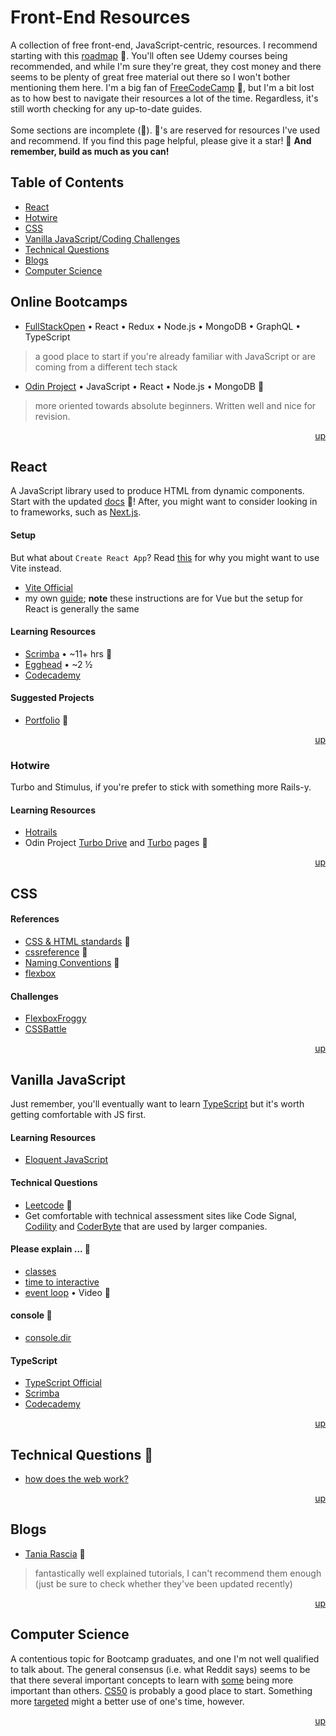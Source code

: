 <div hidden id="top"></div>

# Front-End Resources

A collection of free front-end, JavaScript-centric, resources. I recommend starting with this [roadmap](https://roadmap.sh/frontend) 💜. You'll often see Udemy courses being recommended, and while I'm sure they're great, they cost money and there seems to be plenty of great free material out there so I won't bother mentioning them here. I'm a big fan of [FreeCodeCamp](https://www.freecodecamp.org/) 💜, but I'm a bit lost as to how best to navigate their resources a lot of the time. Regardless, it's still worth checking for any up-to-date guides. 
<br>
<br>
Some sections are incomplete (🚧). 💜's are reserved for resources I've used and recommend. If you find this page helpful, please give it a star! 🌟 <strong>And remember, build as much as you can!</strong>
<br>

## Table of Contents

* [React](#react)
* [Hotwire](#hotwire)
* [CSS](#css)
* [Vanilla JavaScript/Coding Challenges](#vanilla-javascript)
* [Technical Questions](#technical-questions)
* [Blogs](#blogs)
* [Computer Science](#computer-science)

## Online Bootcamps
* [FullStackOpen](https://fullstackopen.com/en/)  • React • Redux • Node.js • MongoDB • GraphQL • TypeScript <br>
> a good place to start if you're already familiar with JavaScript or are coming from a different tech stack
* [Odin Project](https://www.theodinproject.com/paths/full-stack-javascript) • JavaScript • React • Node.js • MongoDB 💜
> more oriented towards absolute beginners. Written well and nice for revision. 

<p align="right"><a href="#top">up</a></p>

## React
A JavaScript library used to produce HTML from dynamic components. Start with the updated [docs](https://beta.reactjs.org/) 💜! After, you might want to consider looking in to frameworks, such as [Next.js](https://nextjs.org/). 

#### Setup
But what about `Create React App`? Read [this](https://scrimba.com/articles/create-react-app-with-vite/) for why you might want to use Vite instead. 
- [Vite Official](https://vitejs.dev/guide/)
- my own [guide](/vite.md); **note** these instructions are for Vue but the setup for React is generally the same

#### Learning Resources
* [Scrimba](https://scrimba.com/learn/learnreact) • ~11+ hrs 💜
* [Egghead](https://egghead.io/courses/the-beginner-s-guide-to-react) • ~2 ½ <br>
* [Codecademy](https://www.codecademy.com/learn/react-101) <br>

#### Suggested Projects
* [Portfolio](https://github.com/gitname/react-gh-pages) 💜

<p align="right"><a href="#top">up</a></p>

### Hotwire
Turbo and Stimulus, if you're prefer to stick with something more Rails-y.

#### Learning Resources
* [Hotrails](https://www.hotrails.dev/)
* Odin Project [Turbo Drive](https://www.theodinproject.com/lessons/ruby-on-rails-turbo-drive) and [Turbo](https://www.theodinproject.com/lessons/ruby-on-rails-turbo) pages 💜

<p align="right"><a href="#top">up</a></p>

## CSS

#### References
* [CSS & HTML standards](https://codeguide.co/) 💜
* [cssreference](https://cssreference.io/) 💜
* [Naming Conventions](https://www.freecodecamp.org/news/css-naming-conventions-that-will-save-you-hours-of-debugging-35cea737d849/) 💜
* [flexbox](https://tobiasahlin.com/blog/common-flexbox-patterns/)

#### Challenges
* [FlexboxFroggy](https://flexboxfroggy.com/)
* [CSSBattle](https://cssbattle.dev/)

<p align="right"><a href="#top">up</a></p>

## Vanilla JavaScript
Just remember, you'll eventually want to learn [TypeScript](https://www.typescriptlang.org/docs/) but it's worth getting comfortable with JS first. 

#### Learning Resources
* [Eloquent JavaScript](https://eloquentjavascript.net/)

#### Technical Questions
* [Leetcode](https://leetcode.com/) 💜
* Get comfortable with technical assessment sites like Code Signal, [Codility](https://app.codility.com/programmers/lessons) and [CoderByte](https://coderbyte.com/) that are used by larger companies.

#### Please explain ... 🚧
* [classes](https://www.freecodecamp.org/news/javascript-classes-how-they-work-with-use-case/#what-are-classes-in-javascript)
* [time to interactive](https://developer.chrome.com/en/docs/lighthouse/performance/interactive/)
* [event loop](https://www.youtube.com/watch?v=8aGhZQkoFbQ) • Video 💜

#### console 🚧
* [console.dir](https://developer.mozilla.org/en-US/docs/Web/API/console/dir)

#### TypeScript
* [TypeScript Official](https://www.typescriptlang.org/docs/)
* [Scrimba](https://scrimba.com/learn/typescript)
* [Codecademy](https://www.codecademy.com/learn/learn-typescript)

<p align="right"><a href="#top">up</a></p>

## Technical Questions 🚧
* [how does the web work?](https://developer.mozilla.org/en-US/docs/Learn/Getting_started_with_the_web/How_the_Web_works)

<p align="right"><a href="#top">up</a></p>

## Blogs
* [Tania Rascia](https://www.taniarascia.com/) 💜
> fantastically well explained tutorials, I can't recommend them enough (just be sure to check whether they've been updated recently)

<p align="right"><a href="#top">up</a></p>

## Computer Science

A contentious topic for Bootcamp graduates, and one I'm not well qualified to talk about. The general consensus (i.e. what Reddit says) seems to be that there several important concepts to learn with [some](https://benmccormick.org/2018/02/20/cs-for-fe/) being more important than others. [CS50](https://pll.harvard.edu/course/cs50-introduction-computer-science?delta=0) is probably a good place to start. Something more [targeted](https://leetcode.com/explore/interview/card/leetcodes-interview-crash-course-data-structures-and-algorithms/) might a better use of one's time, however.

<p align="right"><a href="#top">up</a></p>

<!--- 
Some, such as Front End Masters (FEM), are paid for, but if you're eligible for the [GitHub Student Developer Pack](https://education.github.com/pack) you can get six months [free](https://frontendmasters.com/welcome/github-student-developers/)!
<p align="center">
  <img src="https://visitor-badge.laobi.icu/badge?page_id=adrianHards/resources-js" id="counter">
</p>
--->


